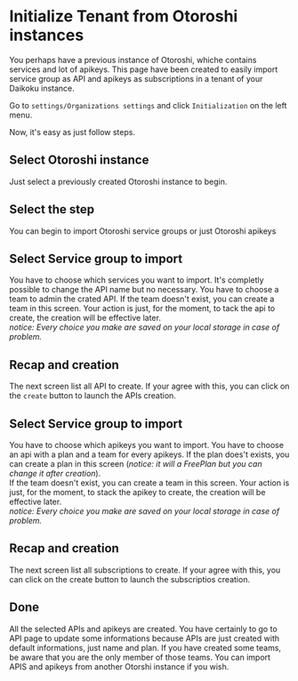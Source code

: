 # Initialize Tenant from Otoroshi instances
You perhaps have a previous instance of Otoroshi, whiche contains services and lot of apikeys. This page have been created to easily import service group as API and apikeys as subscriptions in a tenant of your Daikoku instance.

Go to `settings/Organizations settings` and click `Initialization` on the left menu.

Now, it's easy as just follow steps.

## Select Otoroshi instance

Just select a previously created Otoroshi instance to begin.

## Select the step

You can begin to import Otoroshi service groups or just Otoroshi apikeys

## Select Service group to import

You have to choose which services you want to import. It's completly possible to change the API name but no necessary. 
You have to choose a team to admin the crated API. If the team doesn't exist, you can create a team in this screen.
Your action is just, for the moment, to tack the api to create, the creation will be effective later.  
_notice: Every choice you make are saved on your local storage in case of problem._

## Recap and creation

The next screen list all API to create. If your agree with this, you can click on the `create` button to launch the APIs creation.

## Select Service group to import

You have to choose which apikeys you want to import.
You have to choose an api with a plan and a team for every apikeys. If the plan does't exists, you can create a plan in this screen (_notice: it will a FreePlan but you can change it after creation_).  
If the team doesn't exist, you can create a team in this screen.
Your action is just, for the moment, to stack the apikey to create, the creation will be effective later.  
_notice: Every choice you make are saved on your local storage in case of problem._

## Recap and creation

The next screen list all subscriptions to create. If your agree with this, you can click on the create button to launch the subscriptios creation.

## Done

All the selected APIs and apikeys are created. You have certainly to go to API page to update some informations because APIs are just created with default informations, just name and plan.
If you have created some teams, be aware that you are the only member of those teams.
You can import APIS and apikeys from another Otorshi instance if you wish.